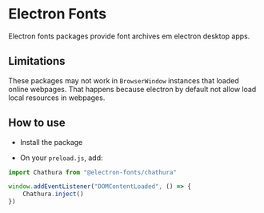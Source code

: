 # Electron Fonts

Electron fonts packages provide font archives em electron desktop apps.

## Limitations

These packages may not work in `BrowserWindow` instances that loaded online webpages. That happens because electron by default not allow load local resources in webpages.

## How to use

* Install the package

* On your `preload.js`, add:

```ts
import Chathura from "@electron-fonts/chathura"

window.addEventListener("DOMContentLoaded", () => {
    Chathura.inject()
})
```